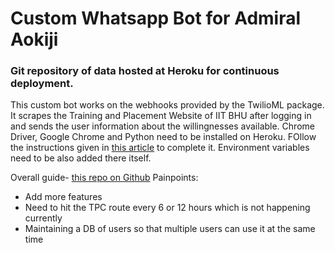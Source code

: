 # Custom Whatsapp Bot for Admiral Aokiji
### Git repository of data hosted at Heroku for continuous deployment.

This custom bot works on the webhooks provided by the TwilioML package. It scrapes the Training and Placement Website of IIT BHU after logging in and sends the user information about the willingnesses available.
Chrome Driver, Google Chrome and Python need to be installed on Heroku. FOllow the instructions given in <a href='https://www.andressevilla.com/running-chromedriver-with-python-selenium-on-heroku/'>this article</a> to complete it.
Environment variables need to be also added there itself.

Overall guide- <a href='https://github.com/Jatin-8898/covid-bot'>this repo on Github</a>
Painpoints:
- Add more features
- Need to hit the TPC route every 6 or 12 hours which is not happening currently
- Maintaining a DB of users so that multiple users can use it at the same time